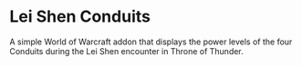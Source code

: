 # Lei Shen Conduits #

A simple World of Warcraft addon that displays the power levels of the four Conduits during the Lei Shen encounter in Throne of Thunder.

